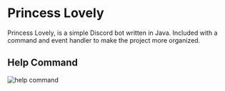 # Princess Lovely
Princess Lovely, is a simple Discord bot written in Java. Included with a command and event handler to make the project more organized.

## Help Command
![help command](https://cdn.discordapp.com/attachments/873441703330185250/908608422151323668/Screenshot_2021-11-12_144421.png)

